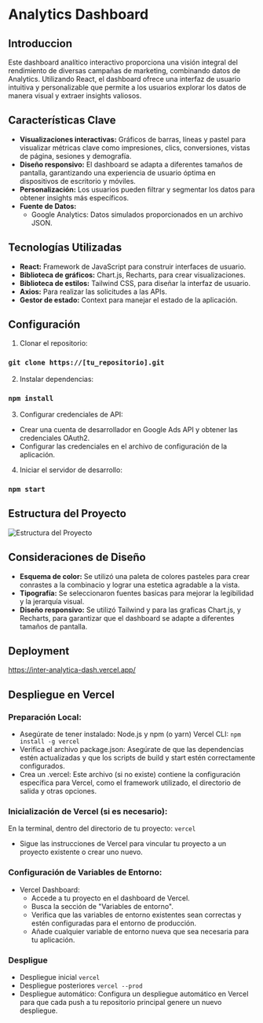 
# Analytics Dashboard

## Introduccion
Este dashboard analítico interactivo proporciona una visión integral del rendimiento de diversas campañas de marketing, combinando datos de Analytics. 
Utilizando React, el dashboard ofrece una interfaz de usuario intuitiva y personalizable que permite a los usuarios explorar los datos de manera visual y extraer insights valiosos.

## Características Clave
- **Visualizaciones interactivas:** Gráficos de barras, líneas y pastel para visualizar métricas clave como impresiones, clics, conversiones, vistas de página, sesiones y demografía.
- **Diseño responsivo:** El dashboard se adapta a diferentes tamaños de pantalla, garantizando una experiencia de usuario óptima en dispositivos de escritorio y móviles.
- **Personalización:** Los usuarios pueden filtrar y segmentar los datos para obtener insights más específicos.
- **Fuente de Datos:** 
  - Google Analytics: Datos simulados proporcionados en un archivo JSON.

## Tecnologías Utilizadas
- **React:** Framework de JavaScript para construir interfaces de usuario.
- **Biblioteca de gráficos:** Chart.js, Recharts, para crear visualizaciones.
- **Biblioteca de estilos:** Tailwind CSS, para diseñar la interfaz de usuario.
- **Axios:** Para realizar las solicitudes a las APIs.
- **Gestor de estado:** Context para manejar el estado de la aplicación.


## Configuración
1. Clonar el repositorio:
   
### `git clone https://[tu_repositorio].git`

2. Instalar dependencias:

### `npm install`

3. Configurar credenciales de API:

- Crear una cuenta de desarrollador en Google Ads API y obtener las credenciales OAuth2.
- Configurar las credenciales en el archivo de configuración de la aplicación.

4. Iniciar el servidor de desarrollo:

### `npm start`

## Estructura del Proyecto
![Estructura del Proyecto](public/assets/Estructura.png)

## Consideraciones de Diseño
- **Esquema de color:** Se utilizó una paleta de colores pasteles para crear conrastes a la combinacio y lograr una estetica agradable a la vista.
- **Tipografía:** Se seleccionaron fuentes basicas para mejorar la legibilidad y la jerarquía visual.
- **Diseño responsivo:** Se utilizó Tailwind y para las graficas Chart.js, y Recharts, para garantizar que el dashboard se adapte a diferentes tamaños de pantalla.

## Deployment
https://inter-analytica-dash.vercel.app/


## Despliegue en Vercel

### Preparación Local:

- Asegúrate de tener instalado:
Node.js y npm (o yarn)
Vercel CLI: `npm install -g vercel`
- Verifica el archivo package.json:
Asegúrate de que las dependencias estén actualizadas y que los scripts de build y start estén correctamente configurados.
- Crea un .vercel:
Este archivo (si no existe) contiene la configuración específica para Vercel, como el framework utilizado, el directorio de salida y otras opciones.

### Inicialización de Vercel (si es necesario):

En la terminal, dentro del directorio de tu proyecto: `vercel`
- Sigue las instrucciones de Vercel para vincular tu proyecto a un proyecto existente o crear uno nuevo.
  
### Configuración de Variables de Entorno:
- Vercel Dashboard:
  - Accede a tu proyecto en el dashboard de Vercel.
  - Busca la sección de "Variables de entorno".
  - Verifica que las variables de entorno existentes sean correctas y estén configuradas para el entorno de producción.
  - Añade cualquier variable de entorno nueva que sea necesaria para tu aplicación.
  
### Despligue
- Despliegue inicial `vercel`
- Despliegue posteriores `vercel --prod`
- Despliegue automático:
Configura un despliegue automático en Vercel para que cada push a tu repositorio principal genere un nuevo despliegue.



